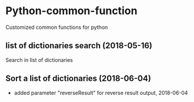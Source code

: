# Python-common-function

Customized common functions for python

## list of dictionaries search (2018-05-16)

Search in list of dictionaries

## Sort a list of dictionaries (2018-06-04)

- added parameter "reverseResult" for reverse result output, 2018-06-04

